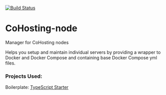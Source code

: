 [![Build Status](https://travis-ci.org/solution-nine/cohosting-node.svg?branch=master)](https://travis-ci.org/solution-nine/cohosting-node)

# CoHosting-node
Manager for CoHosting nodes

Helps you setup and maintain individual servers by providing a wrapper to Docker and Docker Compose and containing base Docker Compose yml files.

### Projects Used:
Boilerplate: [TypeScript Starter](https://github.com/bitjson/typescript-starter)
